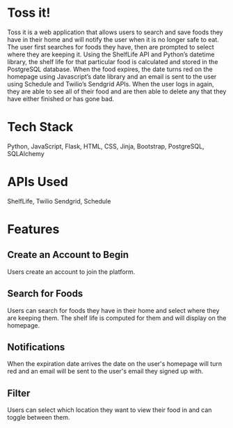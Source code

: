 # Toss it!

Toss it is a web application that allows users to search and save foods they have in their home and will notify the user when it is no longer safe to eat. The user first searches for foods they have, then are prompted to select where they are keeping it. Using the ShelfLife API and Python’s datetime library, the shelf life for that particular food is calculated and stored in the PostgreSQL database. When the food expires, the date turns red on the homepage using Javascript’s date library and an email is sent to the user using Schedule and Twilio’s Sendgrid APIs. When the user logs in again, they are able to see all of their food and are then able to delete any that they have either finished or has gone bad.

# Tech Stack

Python, JavaScript, Flask, HTML, CSS, Jinja, Bootstrap, PostgreSQL, SQLAlchemy

# APIs Used

ShelfLife, Twilio Sendgrid, Schedule

# Features

## Create an Account to Begin
Users create an account to join the platform. 

## Search for Foods 
Users can search for foods they have in their home and select where they are keeping them.
The shelf life is computed for them and will display on the homepage. 

## Notifications
When the expiration date arrives the date on the user's homepage will turn red and an email will be sent to 
the user's email they signed up with. 

## Filter
Users can select which location they want to view their food in and can toggle between them. 